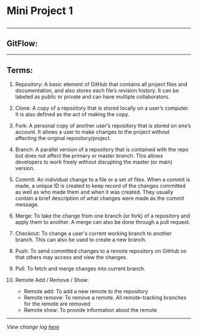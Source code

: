 # Mini Project 1

## 

---

## GitFlow:

---

## Terms:

1. Repository:  A basic element of GitHub that contains all project files and documentation, and also stores each file’s revision history. It can be labeled as public or private and can have multiple collaborators.

2. Clone: A  copy of a repository that is stored locally on a user’s computer. It is also defined as the act of making the copy.

3. Fork: A personal copy of another user’s repository that is stored on one’s account. It allows a user to make changes to the project without affecting the original repository/project.

4. Branch: A parallel version of a repository that is contained with the repo but does not affect the primary or master branch. This allows developers to work freely without disrupting the master (or main) version.

5. Commit: An individual change to a file or a set of files. When a commit is made, a unique ID is created to keep record of the changes committed as well as who made them and when it was created. They usually contain a brief description of what changes were made as the commit message.

6. Merge: To take the change from one branch (or fork) of a repository and apply them to another. A merge can also be done through a pull request.

7. Checkout: To change a user's current working branch to another branch. This can also be used to create a new branch.

8. Push: To send committed changes to a remote repository on GitHub so that others may access and view the changes.

9. Pull: To fetch and merge changes into current branch.

10. Remote Add / Remove / Show:
    - Remote add: To add a new remote to the repository
    - Remote remove: To remove a remote. All remote-tracking branches for the remote are removed
    - Remote show: To provide information about the remote



---

*View change log [here](P1_CHANGELOG.md)*